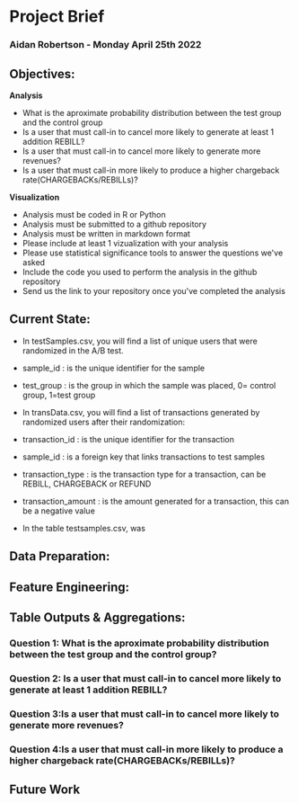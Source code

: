# **Project Brief**
### **Aidan Robertson      -     Monday April 25th 2022**
## **Objectives:**  
  **Analysis**

* What is the aproximate probability distribution between the test group and the control group
* Is a user that must call-in to cancel more likely to generate at least 1 addition REBILL?
* Is a user that must call-in to cancel more likely to generate more revenues?
* Is a user that must call-in more likely to produce a higher chargeback rate(CHARGEBACKs/REBILLs)?
 
 **Visualization**
* Analysis must be coded in R or Python
* Analysis must be submitted to a github repository
* Analysis must be written in markdown format
* Please include at least 1 vizualization with your analysis
* Please use statistical significance tools to answer the questions we've asked
* Include the code you used to perform the analysis in the github repository
* Send us the link to your repository once you've completed the analysis

## **Current State:**
* In testSamples.csv, you will find a list of unique users that were randomized in the A/B test.

* sample_id : is the unique identifier for the sample
* test_group : is the group in which the sample was placed, 0= control group, 1=test group
* In transData.csv, you will find a list of transactions generated by randomized users after their randomization:

* transaction_id : is the unique identifier for the transaction
* sample_id : is a foreign key that links transactions to test samples
* transaction_type : is the transaction type for a transaction, can be REBILL, CHARGEBACK or REFUND
* transaction_amount : is the amount generated for a transaction, this can be a negative value

* In the table testsamples.csv, was

## **Data Preparation:**


## **Feature Engineering:**

## **Table Outputs & Aggregations:**
### Question 1: What is the aproximate probability distribution between the test group and the control group?

### Question 2: Is a user that must call-in to cancel more likely to generate at least 1 addition REBILL?

### Question 3:Is a user that must call-in to cancel more likely to generate more revenues?

### Question 4:Is a user that must call-in more likely to produce a higher chargeback rate(CHARGEBACKs/REBILLs)?

## Future Work
